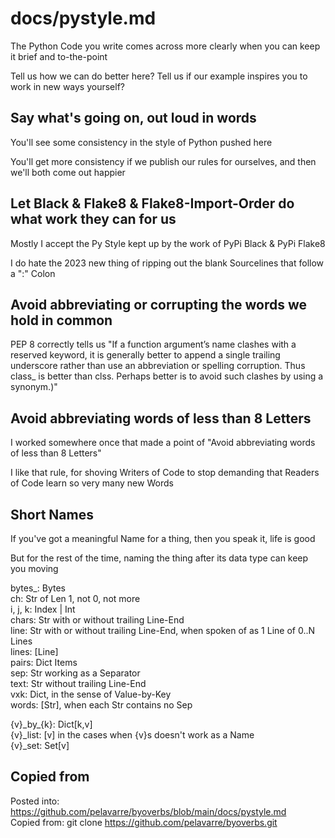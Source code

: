 # docs/pystyle.md

The Python Code you write comes across more clearly
when you can keep it brief and to-the-point

Tell us how we can do better here?
Tell us if our example inspires you to work in new ways yourself?

## Say what's going on, out loud in words

You'll see some consistency in the style of Python pushed here

You'll get more consistency if we publish our rules for ourselves,
and then we'll both come out happier

## Let Black & Flake8 & Flake8-Import-Order do what work they can for us

Mostly I accept the Py Style kept up by the work of PyPi Black & PyPi Flake8

I do hate the 2023 new thing
of ripping out the blank Sourcelines that follow a ":" Colon

## Avoid abbreviating or corrupting the words we hold in common

PEP 8 correctly tells us
"If a function argument’s name clashes with a reserved keyword,
it is generally better to append a single trailing underscore
rather than use an abbreviation or spelling corruption.
Thus class_ is better than clss.
Perhaps better is to avoid such clashes by using a synonym.)"

## Avoid abbreviating words of less than 8 Letters

I worked somewhere once that made a point of
"Avoid abbreviating words of less than 8 Letters"

I like that rule, for shoving Writers of Code
to stop demanding that Readers of Code learn so very many new Words

## Short Names

If you've got a meaningful Name for a thing, then you speak it, life is good

But for the rest of the time, naming the thing after its data type can keep you moving

bytes_: Bytes<br>
ch: Str of Len 1, not 0, not more<br>
i, j, k: Index | Int<br>
chars: Str with or without trailing Line-End<br>
line: Str with or without trailing Line-End, when spoken of as 1 Line of 0..N Lines<br>
lines: [Line]<br>
pairs: Dict Items<br>
sep: Str working as a Separator<br>
text: Str without trailing Line-End<br>
vxk: Dict, in the sense of Value-by-Key<br>
words: [Str], when each Str contains no Sep<br>

{v}\_by\_{k}:  Dict[k,v]<br>
{v}_list: [v] in the cases when {v}s doesn't work as a Name<br>
{v}_set: Set[v]<br>

## Copied from

Posted into:  https://github.com/pelavarre/byoverbs/blob/main/docs/pystyle.md
<br>
Copied from:  git clone https://github.com/pelavarre/byoverbs.git
